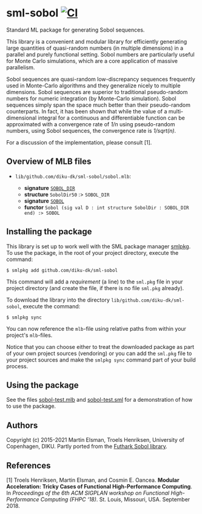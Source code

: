 # sml-sobol [![CI](https://github.com/diku-dk/sml-sobol/workflows/CI/badge.svg)](https://github.com/diku-dk/sml-sobol/actions)

Standard ML package for generating Sobol sequences.

This library is a convenient and modular library for efficiently
generating large quantities of quasi-random numbers (in multiple
dimensions) in a parallel and purely functional setting. Sobol numbers
are particularly useful for Monte Carlo simulations, which are a core
application of massive parallelism.

Sobol sequences are quasi-random low-discrepancy sequences frequently
used in Monte-Carlo algorithms and they generalize nicely to multiple
dimensions. Sobol sequences are superior to traditional pseudo-random
numbers for numeric integration (by Monte-Carlo simulation). Sobol
sequences simply span the space much better than their pseudo-random
counterparts. In fact, it has been shown that while the value of a
multi-dimensional integral for a continuous and differentiable
function can be approximated with a convergence rate of _1/n_ using
pseudo-random numbers, using Sobol sequences, the convergence rate is
_1/sqrt(n)_.

For a discussion of the implementation, please consult [1].



## Overview of MLB files

- `lib/github.com/diku-dk/sml-sobol/sobol.mlb`:

  - **signature** [`SOBOL_DIR`](lib/github.com/diku-dk/sml-sobol/sobol_dir.sig)
  - **structure** `SobolDir50` :> `SOBOL_DIR`
  - **signature** [`SOBOL`](lib/github.com/diku-dk/sml-sobol/sobol.sig)
  - **functor** `Sobol (sig val D : int structure SobolDir : SOBOL_DIR end) :> SOBOL`

## Installing the package

This library is set up to work well with the SML package manager
[smlpkg](https://github.com/diku-dk/smlpkg).  To use the package, in
the root of your project directory, execute the command:

```
$ smlpkg add github.com/diku-dk/sml-sobol
```

This command will add a _requirement_ (a line) to the `sml.pkg` file in your
project directory (and create the file, if there is no file `sml.pkg`
already).

To download the library into the directory
`lib/github.com/diku-dk/sml-sobol`, execute the command:

```
$ smlpkg sync
```

You can now reference the `mlb`-file using relative paths from within
your project's `mlb`-files.

Notice that you can choose either to treat the downloaded package as
part of your own project sources (vendoring) or you can add the
`sml.pkg` file to your project sources and make the `smlpkg sync`
command part of your build process.

## Using the package

See the files
[sobol-test.mlb](lib/github.com/diku-dk/sml-sobol/test/sobol-test.mlb)
and
[sobol-test.sml](lib/github.com/diku-dk/sml-sobol/test/sobol-test.sml)
for a demonstration of how to use the package.

## Authors

Copyright (c) 2015-2021 Martin Elsman, Troels Henriksen, University of
Copenhagen, DIKU. Partly ported from the [Futhark Sobol library](https://github.com/diku-dk/sobol).

## References

[1] Troels Henriksen, Martin Elsman, and Cosmin E. Oancea. __Modular
Acceleration: Tricky Cases of Functional High-Performance
Computing__. In _Proceedings of the 6th ACM SIGPLAN workshop on
Functional High-Performance Computing (FHPC ‘18)_. St. Louis, Missouri,
USA. September 2018.
